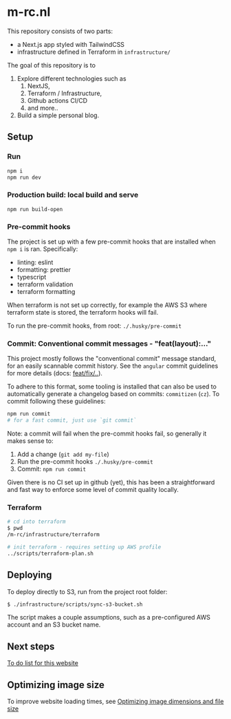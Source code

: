 # m-rc.nl

This repository consists of two parts:

- a Next.js app styled with TailwindCSS
- infrastructure defined in Terraform in `infrastructure/`

The goal of this repository is to

1. Explore different technologies such as
   1. NextJS,
   2. Terraform / Infrastructure,
   3. Github actions CI/CD
   4. and more..
2. Build a simple personal blog.

## Setup

### Run

```sh
npm i
npm run dev
```

### Production build: local build and serve

```
npm run build-open
```

### Pre-commit hooks

The project is set up with a few pre-commit hooks that are installed when `npm i` is ran. Specifically:

- linting: eslint
- formatting: prettier
- typescript
- terraform validation
- terraform formatting

When terraform is not set up correctly, for example the AWS S3 where terraform state is stored, the terraform hooks will fail.

To run the pre-commit hooks, from root: `./.husky/pre-commit`

### Commit: Conventional commit messages - "feat(layout):..."

This project mostly follows the "conventional commit" message standard, for an easily scannable commit history. See the `angular` commit guidelines for more details (docs: [feat/fix/..](https://github.com/angular/angular.js/blob/master/DEVELOPERS.md#type)).

To adhere to this format, some tooling is installed that can also be used to automatically generate a changelog based on commits: `commitizen` (`cz`). To commit following these guidelines:

```sh
npm run commit
# for a fast commit, just use `git commit`
```

Note: a commit will fail when the pre-commit hooks fail, so generally it makes sense to:

1. Add a change (`git add my-file`)
2. Run the pre-commit hooks `./.husky/pre-commit`
3. Commit: `npm run commit`

Given there is no CI set up in github (yet), this has been a straightforward and fast way to enforce some level of commit quality locally.

### Terraform

```sh
# cd into terraform
$ pwd
/m-rc/infrastructure/terraform

# init terraform - requires setting up AWS profile
../scripts/terraform-plan.sh

```

## Deploying

To deploy directly to S3, run from the project root folder:

```sh
$ ./infrastructure/scripts/sync-s3-bucket.sh
```

The script makes a couple assumptions, such as a pre-configured AWS account and an S3 bucket name.

## Next steps

[To do list for this website](TODO.md)

## Optimizing image size

To improve website loading times, see [Optimizing image dimensions and file size
](public-unoptimized/OPTIMIZE_IMAGES.md)
